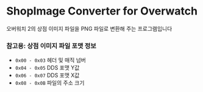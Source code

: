# ShopImage Converter for Overwatch
오버워치 2의 상점 이미지 파일을 PNG 파일로 변환해 주는 프로그램입니다

### 참고용: 상점 이미지 파일 포맷 정보
* `0x00 - 0x03` 헤더 및 매직 넘버
* `0x04 - 0x05` DDS 포맷 Y값
* `0x06 - 0x07` DDS 포맷 X값
* `0x08 - 0x0B` 파일의 주소 크기